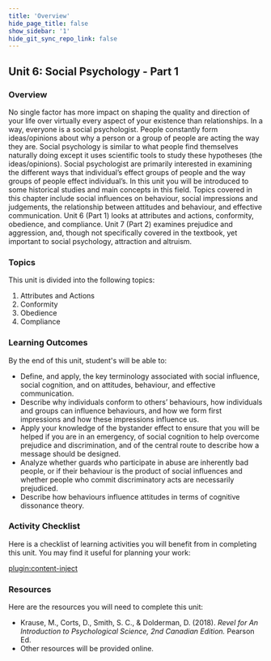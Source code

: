 ```yaml
---
title: 'Overview'
hide_page_title: false
show_sidebar: '1'
hide_git_sync_repo_link: false
---
```


## **Unit 6: Social Psychology - Part 1**

### Overview

No single factor has more impact on shaping the quality and direction of your life over virtually every aspect of your existence than relationships. In a way, everyone is a social psychologist. People constantly form ideas/opinions about why a person or a group of people are acting the way they are. Social psychology is similar to what people find themselves naturally doing except it uses scientific tools to study these hypotheses (the ideas/opinions). Social psychologist are primarily interested in examining the different ways that individual’s effect groups of people and the way groups of people effect individual’s. In this unit you will be introduced to some historical studies and main concepts in this field. Topics covered in this chapter include social influences on behaviour, social impressions and judgements, the relationship between attitudes and behaviour, and effective communication. Unit 6 (Part 1) looks at attributes and actions, conformity, obedience, and compliance. Unit 7 (Part 2) examines prejudice and aggression, and, though not specifically covered in the textbook, yet important to social psychology, attraction and altruism.

### Topics

This unit is divided into the following topics:

 1. Attributes and Actions
 2. Conformity
 3. Obedience
 4. Compliance

### Learning Outcomes 

By the end of this unit, student's will be able to:

- Define, and apply, the key terminology associated with social influence, social cognition, and on attitudes, behaviour, and effective communication.
- Describe why individuals conform to others’ behaviours, how individuals and groups can influence behaviours, and how we form first impressions and how these impressions influence us.
- Apply your knowledge of the bystander effect to ensure that you will be helped if you are in an emergency, of social cognition to help overcome prejudice and discrimination, and of the central route to describe how a message should be designed.
- Analyze whether guards who participate in abuse are inherently bad people, or if their behaviour is the product of social influences and whether people who commit discriminatory acts are necessarily prejudiced.
- Describe how behaviours influence attitudes in terms of cognitive dissonance theory.

### Activity Checklist

Here is a checklist of learning activities you will benefit from in completing this unit. You may find it useful for planning your work:

[plugin:content-inject](_schedule)

### Resources

Here are the resources you will need to complete this unit:

- Krause, M., Corts, D., Smith, S. C., & Dolderman, D. (2018). *Revel for An Introduction to Psychological Science, 2nd Canadian Edition.* Pearson Ed.
- Other resources will be provided online.
